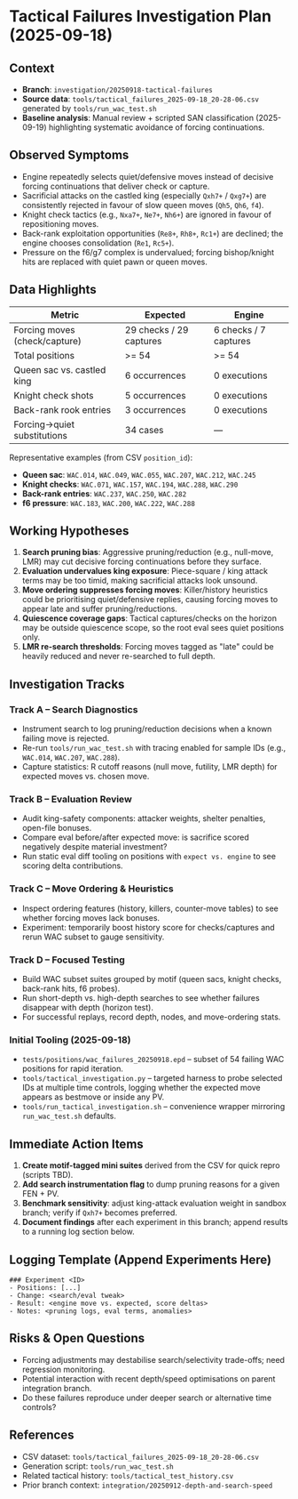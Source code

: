 # Tactical Failures Investigation Plan (2025-09-18)

## Context
- **Branch**: `investigation/20250918-tactical-failures`
- **Source data**: `tools/tactical_failures_2025-09-18_20-28-06.csv` generated by `tools/run_wac_test.sh`
- **Baseline analysis**: Manual review + scripted SAN classification (2025-09-19) highlighting systematic avoidance of forcing continuations.

## Observed Symptoms
- Engine repeatedly selects quiet/defensive moves instead of decisive forcing continuations that deliver check or capture.
- Sacrificial attacks on the castled king (especially `Qxh7+` / `Qxg7+`) are consistently rejected in favour of slow queen moves (`Qh5`, `Qh6`, `f4`).
- Knight check tactics (e.g., `Nxa7+`, `Ne7+`, `Nh6+`) are ignored in favour of repositioning moves.
- Back-rank exploitation opportunities (`Re8+`, `Rh8+`, `Rc1+`) are declined; the engine chooses consolidation (`Re1`, `Rc5+`).
- Pressure on the f6/g7 complex is undervalued; forcing bishop/knight hits are replaced with quiet pawn or queen moves.

## Data Highlights
| Metric | Expected | Engine |
| --- | --- | --- |
| Forcing moves (check/capture) | 29 checks / 29 captures | 6 checks / 7 captures |
| Total positions | \>= 54 | \>= 54 |
| Queen sac vs. castled king | 6 occurrences | 0 executions |
| Knight check shots | 5 occurrences | 0 executions |
| Back-rank rook entries | 3 occurrences | 0 executions |
| Forcing→quiet substitutions | 34 cases | — |

Representative examples (from CSV `position_id`):
- **Queen sac**: `WAC.014`, `WAC.049`, `WAC.055`, `WAC.207`, `WAC.212`, `WAC.245`
- **Knight checks**: `WAC.071`, `WAC.157`, `WAC.194`, `WAC.288`, `WAC.290`
- **Back-rank entries**: `WAC.237`, `WAC.250`, `WAC.282`
- **f6 pressure**: `WAC.183`, `WAC.200`, `WAC.222`, `WAC.288`

## Working Hypotheses
1. **Search pruning bias**: Aggressive pruning/reduction (e.g., null-move, LMR) may cut decisive forcing continuations before they surface.
2. **Evaluation undervalues king exposure**: Piece-square / king attack terms may be too timid, making sacrificial attacks look unsound.
3. **Move ordering suppresses forcing moves**: Killer/history heuristics could be prioritising quiet/defensive replies, causing forcing moves to appear late and suffer pruning/reductions.
4. **Quiescence coverage gaps**: Tactical captures/checks on the horizon may be outside quiescence scope, so the root eval sees quiet positions only.
5. **LMR re-search thresholds**: Forcing moves tagged as "late" could be heavily reduced and never re-searched to full depth.

## Investigation Tracks
### Track A – Search Diagnostics
- Instrument search to log pruning/reduction decisions when a known failing move is rejected.
- Re-run `tools/run_wac_test.sh` with tracing enabled for sample IDs (e.g., `WAC.014`, `WAC.207`, `WAC.288`).
- Capture statistics: R cutoff reasons (null move, futility, LMR depth) for expected moves vs. chosen move.

### Track B – Evaluation Review
- Audit king-safety components: attacker weights, shelter penalties, open-file bonuses.
- Compare eval before/after expected move: is sacrifice scored negatively despite material investment?
- Run static eval diff tooling on positions with `expect vs. engine` to see scoring delta contributions.

### Track C – Move Ordering & Heuristics
- Inspect ordering features (history, killers, counter-move tables) to see whether forcing moves lack bonuses.
- Experiment: temporarily boost history score for checks/captures and rerun WAC subset to gauge sensitivity.

### Track D – Focused Testing
- Build WAC subset suites grouped by motif (queen sacs, knight checks, back-rank hits, f6 probes).
- Run short-depth vs. high-depth searches to see whether failures disappear with depth (horizon test).
- For successful replays, record depth, nodes, and move-ordering stats.

### Initial Tooling (2025-09-18)
- `tests/positions/wac_failures_20250918.epd` – subset of 54 failing WAC positions for rapid iteration.
- `tools/tactical_investigation.py` – targeted harness to probe selected IDs at multiple time controls, logging whether the expected move appears as bestmove or inside any PV.
- `tools/run_tactical_investigation.sh` – convenience wrapper mirroring `run_wac_test.sh` defaults.

## Immediate Action Items
1. **Create motif-tagged mini suites** derived from the CSV for quick repro (scripts TBD).
2. **Add search instrumentation flag** to dump pruning reasons for a given FEN + PV.
3. **Benchmark sensitivity**: adjust king-attack evaluation weight in sandbox branch; verify if `Qxh7+` becomes preferred.
4. **Document findings** after each experiment in this branch; append results to a running log section below.

## Logging Template (Append Experiments Here)
```
### Experiment <ID>
- Positions: [...]
- Change: <search/eval tweak>
- Result: <engine move vs. expected, score deltas>
- Notes: <pruning logs, eval terms, anomalies>
```

## Risks & Open Questions
- Forcing adjustments may destabilise search/selectivity trade-offs; need regression monitoring.
- Potential interaction with recent depth/speed optimisations on parent integration branch.
- Do these failures reproduce under deeper search or alternative time controls?

## References
- CSV dataset: `tools/tactical_failures_2025-09-18_20-28-06.csv`
- Generation script: `tools/run_wac_test.sh`
- Related tactical history: `tools/tactical_test_history.csv`
- Prior branch context: `integration/20250912-depth-and-search-speed`
